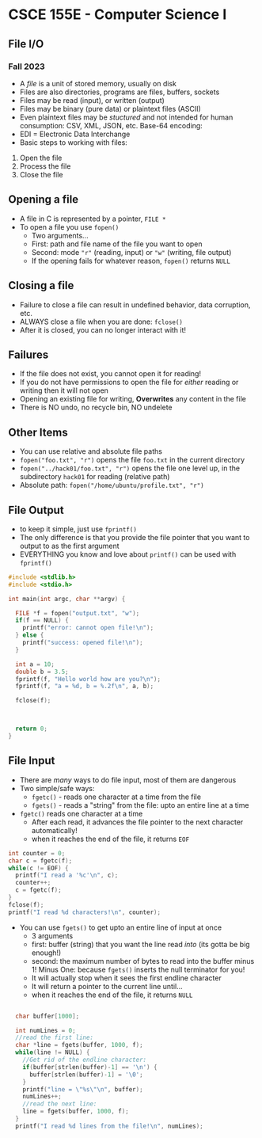 
# CSCE 155E - Computer Science I
## File I/O
### Fall 2023

* A *file* is a unit of stored memory, usually on disk
* Files are also directories, programs are files, buffers, sockets
* Files may be read (input), or written (output)
* Files may be binary (pure data) or plaintext files (ASCII)
* Even plaintext files may be *stuctured* and not intended for human consumption: CSV, XML, JSON, etc. Base-64 encoding:
* EDI = Electronic Data Interchange
* Basic steps to working with files:
 1. Open the file
 2. Process the file
 3. Close the file

## Opening a file

* A file in C is represented by a pointer, `FILE *`
* To open a file you use `fopen()`
  * Two arguments...
  * First: path and file name of the file you want to open
  * Second: mode `"r"` (reading, input) or `"w"` (writing, file output)
  * If the opening fails for whatever reason, `fopen()` returns `NULL`

## Closing a file

* Failure to close a file can result in undefined behavior, data corruption, etc.
* ALWAYS close a file when you are done: `fclose()`
* After it is closed, you can no longer interact with it!

## Failures

* If the file does not exist, you cannot open it for reading!
* If you do not have permissions to open the file for *either* reading or writing then it will not open
* Opening an existing file for writing, **Overwrites** any content in the file
* There is NO undo, no recycle bin, NO undelete

## Other Items

* You can use relative and absolute file paths
* `fopen("foo.txt", "r")` opens the file `foo.txt` in the current directory
* `fopen("../hack01/foo.txt", "r")` opens the file one level up, in the subdirectory `hack01` for reading (relative path)
* Absolute path: `fopen("/home/ubuntu/profile.txt", "r")`

## File Output

* to keep it simple, just use `fprintf()`
* The only difference is that you provide the file pointer that you want to output to as the first argument
* EVERYTHING you know and love about `printf()` can be used with `fprintf()`

```c
#include <stdlib.h>
#include <stdio.h>

int main(int argc, char **argv) {

  FILE *f = fopen("output.txt", "w");
  if(f == NULL) {
    printf("error: cannot open file!\n");
  } else {
    printf("success: opened file!\n");
  }

  int a = 10;
  double b = 3.5;
  fprintf(f, "Hello world how are you?\n");
  fprintf(f, "a = %d, b = %.2f\n", a, b);

  fclose(f);



  return 0;
}
```

## File Input

* There are *many* ways to do file input, most of them are dangerous
* Two simple/safe ways:
  * `fgetc()` - reads one character at a time from the file
  * `fgets()` - reads a "string" from the file: upto an entire line at a time
* `fgetc()` reads one character at a time
  * After each read, it advances the file pointer to the next character automatically!
  * when it reaches the end of the file, it returns `EOF`

```c
int counter = 0;
char c = fgetc(f);
while(c != EOF) {
  printf("I read a '%c'\n", c);
  counter++;
  c = fgetc(f);
}
fclose(f);
printf("I read %d characters!\n", counter);
```

* You can use `fgets()` to get upto an entire line of input at once
  * 3 arguments
  * first: buffer (string) that you want the line read *into* (its gotta be big enough!)
  * second: the maximum number of bytes to read into the buffer minus 1!  Minus One: because `fgets()` inserts the null terminator for you!
  * It will actually stop when it sees the first endline character
  * It will return a pointer to the current line until...
  * when it reaches the end of the file, it returns `NULL`

```c

  char buffer[1000];

  int numLines = 0;
  //read the first line:
  char *line = fgets(buffer, 1000, f);
  while(line != NULL) {
    //Get rid of the endline character:
    if(buffer[strlen(buffer)-1] == '\n') {
      buffer[strlen(buffer)-1] = '\0';
    }
    printf("line = \"%s\"\n", buffer);
    numLines++;
    //read the next line:
    line = fgets(buffer, 1000, f);
  }
  printf("I read %d lines from the file!\n", numLines);
```



```text








```
